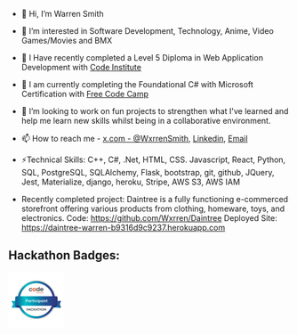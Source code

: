 - 👋 Hi, I’m Warren Smith
- 👀 I’m interested in Software Development, Technology, Anime, Video Games/Movies and BMX
- 🌱 I Have recently completed a Level 5 Diploma in Web Application Development with [Code Institute](https://codeinstitute.net/full-stack-developer-course-software-developer/?utm_term=software%20developer%20school&utm_campaign=CI+-+UK+-+Search+-+NB&utm_source=adwords&utm_medium=ppc&hsa_acc=8983321581&hsa_cam=14153066350&hsa_grp=134105143188&hsa_ad=635785096285&hsa_src=g&hsa_tgt=kwd-59559988&hsa_kw=software%20developer%20school&hsa_mt=b&hsa_net=adwords&hsa_ver=3&gad_source=1&gclid=CjwKCAjwtNi0BhA1EiwAWZaANB0WldH__1ludHHYom4vVYaHejroqw93RgxGlr0JEthxyiySCojvMxoCHDcQAvD_BwE)
- 🌱 I am currently completing the Foundational C# with Microsoft Certification with [Free Code Camp](https://www.freecodecamp.org/learn/foundational-c-sharp-with-microsoft/#work-with-variable-data-in-c-sharp-console-applications)
- 💞️ I’m looking to work on fun projects to strengthen what I've learned and help me learn new skills whilst being in a collaborative environment.
- 📫 How to reach me - [x.com - @WxrrenSmith](https://x.com/WxrrenSmith), [Linkedin](https://www.linkedin.com/in/warren-smith-b43b20183/), [Email](mailto:warren.lee.smith@hotmail.co.uk)
- ⚡Technical Skills: C++,	C#, .Net, HTML, CSS. Javascript, React,	Python, SQL, PostgreSQL, SQLAlchemy, Flask,	bootstrap, git,	github, JQuery,	Jest, Materialize, django, heroku, Stripe, AWS S3, AWS IAM

- Recently completed project: Daintree is a fully functioning e-commerced storefront offering various products from clothing, homeware, toys, and electronics.
Code: https://github.com/Wxrren/Daintree
Deployed Site: https://daintree-warren-b9316d9c9237.herokuapp.com



## Hackathon Badges:
<a href="https://api.eu.badgr.io/public/assertions/7IybGdywTZWvWFeNVk4F5w">
    <img src="https://raw.githubusercontent.com/Wxrren/Wxrren/main/images/Code%20Institute%20-%20February%202025%20Hackathon%20Participant%20-%202025-02-18.png
    " width="100" height="100" title="February 2025 Hackathon - 'LOVE.EXE'"> 
</a>





<!---
Wxrren/Wxrren is a ✨ special ✨ repository because its `README.md` (this file) appears on your GitHub profile.
You can click the Preview link to take a look at your changes.
--->
